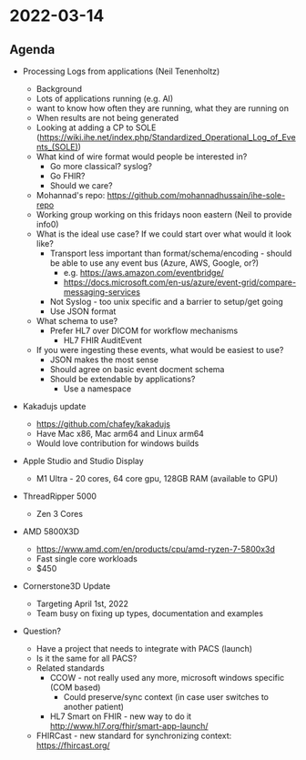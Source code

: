 # 2022-03-14

## Agenda

* Processing Logs from applications (Neil Tenenholtz)
    * Background
    * Lots of applications running (e.g. AI) 
    * want to know how often they are running, what they are running on
    * When results are not being generated
  * Looking at adding a CP to SOLE (https://wiki.ihe.net/index.php/Standardized_Operational_Log_of_Events_(SOLE))
  * What kind of wire format would people be interested in?
    * Go more classical?  syslog? 
    * Go FHIR?
    * Should we care?
  * Mohannad's repo: https://github.com/mohannadhussain/ihe-sole-repo
  * Working group working on this fridays noon eastern (Neil to provide info0)
  * What is the ideal use case?  If we could start over what would it look like?  
    * Transport less important than format/schema/encoding - should be able to use any event bus (Azure, AWS, Google, or?)
        * e.g. https://aws.amazon.com/eventbridge/
        * https://docs.microsoft.com/en-us/azure/event-grid/compare-messaging-services
    * Not Syslog - too unix specific and a barrier to setup/get going
    * Use JSON format
  * What schema to use?
      * Prefer HL7 over DICOM for workflow mechanisms
          * HL7 FHIR AuditEvent 
  * If you were ingesting these events, what would be easiest to use?
    * JSON makes the most sense
    * Should agree on basic event docment schema
    * Should be extendable by applications?
      * Use a namespace

* Kakadujs update
  * https://github.com/chafey/kakadujs
  * Have Mac x86, Mac arm64 and Linux arm64
  * Would love contribution for windows builds

* Apple Studio and Studio Display
  * M1 Ultra - 20 cores, 64 core gpu, 128GB RAM (available to GPU)

* ThreadRipper 5000
  * Zen 3 Cores

* AMD 5800X3D
  * https://www.amd.com/en/products/cpu/amd-ryzen-7-5800x3d
  * Fast single core workloads
  * $450
 
* Cornerstone3D Update
  * Targeting April 1st, 2022
  * Team busy on fixing up types, documentation and examples

* Question?
  * Have a project that needs to integrate with PACS (launch)
  * Is it the same for all PACS?
  * Related standards
    * CCOW - not really used any more, microsoft windows specific (COM based)
      * Could preserve/sync context (in case user switches to another patient)
    * HL7 Smart on FHIR - new way to do it http://www.hl7.org/fhir/smart-app-launch/
  * FHIRCast - new standard for synchronizing context: https://fhircast.org/
